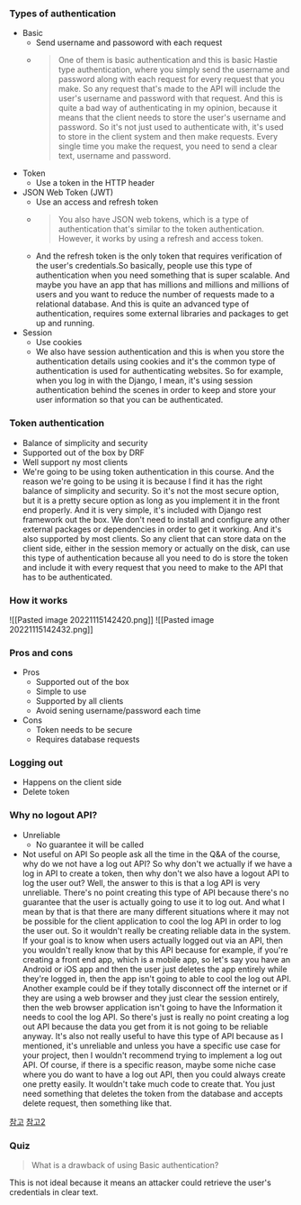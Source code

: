 ### Types of authentication

- Basic
	- Send username and passoword with each request
	- > One of them is basic authentication and this is basic Hastie type authentication, where you simply send the username and password along with each request for every request that you make. So any request that's made to the API will include the user's username and password with that request. And this is quite a bad way of authenticating in my opinion, because it means that the client needs to store the user's username and password. So it's not just used to authenticate with, it's used to store in the client system and then make requests. Every single time you make the request, you need to send a clear text, username and password.
- Token
	- Use a token in the HTTP header
- JSON Web Token (JWT)
	- Use an access and refresh token
	- > You also have JSON web tokens, which is a type of authentication that's similar to the token authentication. However, it works by using a refresh and access token.
	- And the refresh token is the only token that requires verification of the user's credentials.So basically, people use this type of authentication when you need something that is super scalable. And maybe you have an app that has millions and millions and millions of users and you want to reduce the number of requests made to a relational database. And this is quite an advanced type of authentication, requires some external libraries and packages to get up and running.
- Session
	- Use cookies
	- We also have session authentication and this is when you store the authentication details using cookies and it's the common type of authentication is used for authenticating websites. So for example, when you log in with the Django, I mean, it's using session authentication behind the scenes in order to keep and store your user information so that you can be authenticated.

### Token authentication
- Balance of simplicity and security
- Supported out of the box by DRF
- Well support ny most clients
- We're going to be using token authentication in this course. And the reason we're going to be using it is because I find it has the right balance of simplicity and security. So it's not the most secure option, but it is a pretty secure option as long as you implement it in the front end properly. And it is very simple, it's included with Django rest framework out the box. We don't need to install and configure any other external packages or dependencies in order to get it working. And it's also supported by most clients. So any client that can store data on the client side, either in the session memory or actually on the disk, can use this type of authentication because all you need to do is store the token and include it with every request that you need to make to the API that has to be authenticated.

### How it works
![[Pasted image 20221115142420.png]]
![[Pasted image 20221115142432.png]]

### Pros and cons
- Pros
	- Supported out of the box
	- Simple to use
	- Supported by all clients
	- Avoid sening username/password each time
- Cons
	- Token needs to be secure
	- Requires database requests
### Logging out
- Happens on the client side
- Delete token

### Why no logout API?
- Unreliable
	- No guarantee it will be called
- Not useful on API
So people ask all the time in the Q&A of the course, why do we not have a log out API?
So why don't we actually if we have a log in API to create a token, then why don't we also have a logout API to log the user out? Well, the answer to this is that a log API is very unreliable.
There's no point creating this type of API because there's no guarantee that the user is actually going to use it to log out. And what I mean by that is that there are many different situations where it may not be possible for the client application to cool the log API in order to log the user out. So it wouldn't really be creating reliable data in the system. If your goal is to know when users actually logged out via an API, then you wouldn't really know that by this API because for example, if you're creating a front end app, which is a mobile app, so let's say you have an Android or iOS app and then the user just deletes the app entirely while they're logged in, then the app isn't going to able to cool the log out API. Another example could be if they totally disconnect off the internet or if they are using a web browser and they just clear the session entirely, then the web browser application isn't going to have the Information it needs to cool the log API.
So there's just is really no point creating a log out API because the data you get from it is not going to be reliable anyway.
It's also not really useful to have this type of API because as I mentioned, it's unreliable and unless
you have a specific use case for your project, then I wouldn't recommend trying to implement a log
out API.
Of course, if there is a specific reason, maybe some niche case where you do want to have a log out API, then you could always create one pretty easily.
It wouldn't take much code to create that.
You just need something that deletes the token from the database and accepts delete request, then something like that.

[참고](https://stackoverflow.com/questions/26739167/jwt-json-web-token-automatic-prolongation-of-expiration)
[참고2](https://stackoverflow.com/questions/36294359/is-logout-useless-on-a-rest-api)

### Quiz
> What is a drawback of using Basic authentication?

This is not ideal because it means an attacker could retrieve the user's credentials in clear text.
